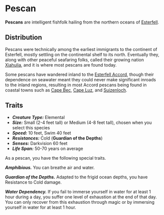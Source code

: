 # Pescan

**Pescans** are intelligent fishfolk hailing from the northern oceans of [Esterfell](../../../ch-4-esterfell-gazetteer/esterfell/).

## Distribution

Pescans were technically among the earliest immigrants to the continent of Esterfell, mostly settling on the continental shelf to its north. Eventually they, along with other peaceful seafaring folks, called their growing nation [Xiahulia](../../../ch-2-people-of-mote/societies/xiahulia.md), and it is where most pescans are found today.

Some pescans have wandered inland to the [Esterfell Accord](../../../ch-2-people-of-mote/societies/esterfell-accord/), though their dependence on seawater meant they could never make significant inroads to the inland regions, resulting in most Accord pescans being found in coastal towns such as [Cape Bec](../../../ch-2-people-of-mote/societies/esterfell-accord/cape-bec/), [Cape Luz](../../../ch-2-people-of-mote/societies/esterfell-accord/cape-luz.md), and [Suizenloch](../../../ch-2-people-of-mote/societies/esterfell-accord/suizenloch.md).

## Traits

- _**Creature Type:**_ Elemental
- _**Size:**_ Small (2-4 feet tall) or Medium (4-8 feet tall), chosen when you select this species
- _**Speed:**_ 10 feet, Swim 40 feet
- _**Resistances:**_ Cold (**Guardian of the Depths**)
- _**Senses:**_ Darkvision 60 feet
- _**Life Span:**_ 50-70 years on average

As a pescan, you have the following special traits.

_**Amphibious.**_ You can breathe air and water.

_**Guardian of the Depths.**_ Adapted to the frigid ocean depths, you have Resistance to Cold damage.

_**Water Dependency.**_ If you fail to immerse yourself in water for at least 1 hour during a day, you suffer one level of exhaustion at the end of that day. You can only recover from this exhaustion through magic or by immersing yourself in water for at least 1 hour.
